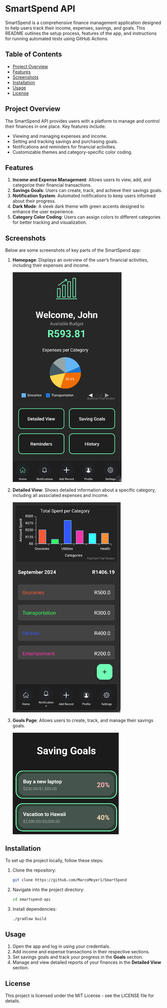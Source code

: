 
# SmartSpend API

SmartSpend is a comprehensive finance management application designed to help users track their income, expenses, savings, and goals. This README outlines the setup process, features of the app, and instructions for running automated tests using GitHub Actions.

## Table of Contents

- [Project Overview](#project-overview)
- [Features](#features)
- [Screenshots](#screenshots)
- [Installation](#installation)
- [Usage](#usage)
- [License](#license)

## Project Overview

The SmartSpend API provides users with a platform to manage and control their finances in one place. Key features include:

- Viewing and managing expenses and income.
- Setting and tracking savings and purchasing goals.
- Notifications and reminders for financial activities.
- Customizable themes and category-specific color coding.

## Features

1. **Income and Expense Management**: Allows users to view, add, and categorize their financial transactions.
2. **Savings Goals**: Users can create, track, and achieve their savings goals.
3. **Notification System**: Automated notifications to keep users informed about their progress.
4. **Dark Mode**: A sleek dark theme with green accents designed to enhance the user experience.
5. **Category Color Coding**: Users can assign colors to different categories for better tracking and visualization.

## Screenshots

Below are some screenshots of key parts of the SmartSpend app:

1. **Homepage**: Displays an overview of the user’s financial activities, including their expenses and income. 
   
   ![Homepage Screenshot](Screenshots/homepage.png)

2. **Detailed View**: Shows detailed information about a specific category, including all associated expenses and income.
   
   ![Detailed View Screenshot](Screenshots/detailedview.png)

3. **Goals Page**: Allows users to create, track, and manage their savings goals.
   
   ![Goals Page Screenshot](Screenshots/goals.png)

## Installation

To set up the project locally, follow these steps:

1. Clone the repository:

    ```bash
    git clone https://github.com/MarcoMeyer1/SmartSpend
    ```

2. Navigate into the project directory:

    ```bash
    cd smartspend-api
    ```

3. Install dependencies:

    ```bash
    ./gradlew build
    ```



## Usage

1. Open the app and log in using your credentials.
2. Add income and expense transactions in their respective sections.
3. Set savings goals and track your progress in the **Goals** section.
4. Manage and view detailed reports of your finances in the **Detailed View** section.


## License

This project is licensed under the MIT License - see the LICENSE file for details.
